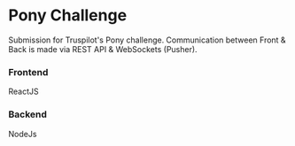 # Pony Challenge
Submission for Truspilot's Pony challenge. Communication between Front & Back is made via REST API & WebSockets (Pusher).

### Frontend
ReactJS
### Backend
NodeJs
